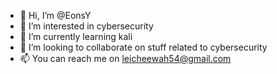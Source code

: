 - 👋 Hi, I’m @EonsY
- 👀 I’m interested in cybersecurity
- 🌱 I’m currently learning kali
- 💞️ I’m looking to collaborate on stuff related to cybersecurity
- 📫 You can reach me on leicheewah54@gmail.com

<!---
EonsY/EonsY is a ✨ special ✨ repository because its `README.md` (this file) appears on your GitHub profile.
You can click the Preview link to take a look at your changes.
--->
